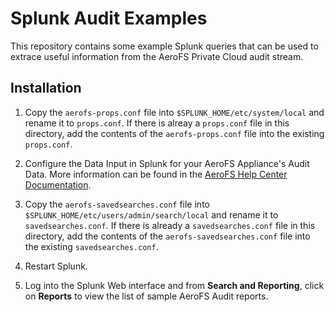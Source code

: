 # Splunk Audit Examples

This repository contains some example Splunk queries that can be used to
extrace useful information from the AeroFS Private Cloud audit stream.

## Installation

1. Copy the `aerofs-props.conf` file into `$SPLUNK_HOME/etc/system/local` and
   rename it to `props.conf`. If there is alreay a `props.conf` file in this
   directory, add the contents of the `aerofs-props.conf` file into the
   existing `props.conf`.

3. Configure the Data Input in Splunk for your AeroFS Appliance's Audit Data.
   More information can be found in the
   [AeroFS Help Center Documentation](https://support.aerofs.com/hc/en-us/articles/204862650).

4. Copy the `aerofs-savedsearches.conf` file into
  `$SPLUNK_HOME/etc/users/admin/search/local` and rename it to
  `savedsearches.conf`. If there is already a `savedsearches.conf` file in this
  directory, add the contents of the `aerofs-savedsearches.conf` file into the
  existing `savedsearches.conf`.

2. Restart Splunk.

3. Log into the Splunk Web interface and from **Search and Reporting**, click
   on **Reports** to view the list of sample AeroFS Audit reports.
